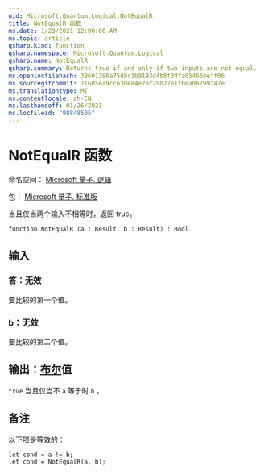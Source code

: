```yaml
---
uid: Microsoft.Quantum.Logical.NotEqualR
title: NotEqualR 函数
ms.date: 1/23/2021 12:00:00 AM
ms.topic: article
qsharp.kind: function
qsharp.namespace: Microsoft.Quantum.Logical
qsharp.name: NotEqualR
qsharp.summary: Returns true if and only if two inputs are not equal.
ms.openlocfilehash: 39601396a75d8c1b9193d4b8f34fa05466beff06
ms.sourcegitcommit: 71605ea9cc630e84e7ef29027e1f0ea06299747e
ms.translationtype: MT
ms.contentlocale: zh-CN
ms.lasthandoff: 01/26/2021
ms.locfileid: "98848505"
---
```

# <a name="notequalr-function"></a>NotEqualR 函数

命名空间： [Microsoft 量子. 逻辑](xref:Microsoft.Quantum.Logical)

包： [Microsoft 量子. 标准版](https://nuget.org/packages/Microsoft.Quantum.Standard)


当且仅当两个输入不相等时，返回 true。

```qsharp
function NotEqualR (a : Result, b : Result) : Bool
```


## <a name="input"></a>输入

### <a name="a--__invalidresult__"></a>答：__无效 <Result>__

要比较的第一个值。


### <a name="b--__invalidresult__"></a>b：__无效 <Result>__

要比较的第二个值。



## <a name="output--bool"></a>输出：[布尔](xref:microsoft.quantum.lang-ref.bool)值

`true` 当且仅当不 `a` 等于时 `b` 。

## <a name="remarks"></a>备注

以下项是等效的：

```qsharp
let cond = a != b;
let cond = NotEqualR(a, b);
```